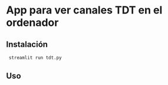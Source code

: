 # App para ver canales TDT en el ordenador

## Instalación

```bash
 streamlit run tdt.py
```

## Uso